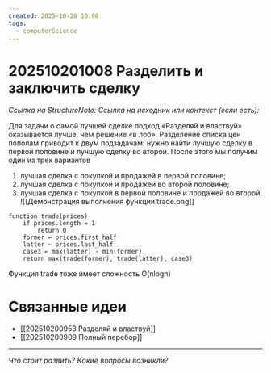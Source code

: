 ```yaml
---
created: 2025-10-20 10:08
tags:
  - computerScience
---
```

# 202510201008 Разделить и заключить сделку

*Ссылка на StructureNote:*
*Ссылка на исходник или контекст (если есть):* 

Для задачи о самой лучшей сделке подход «Разделяй и властвуй» оказывается лучше, чем решение «в лоб». Разделение списка цен пополам приводит к двум подзадачам: нужно найти лучшую сделку в первой половине и лучшую сделку во второй. После этого мы получим один из трех вариантов

1) лучшая сделка с покупкой и продажей в первой половине; 
2) лучшая сделка с покупкой и продажей во второй половине; 
3) лучшая сделка с покупкой в первой половине и продажей во второй.
![[Демонстрация выполнения функции trade.png]]

```
function trade(prices)
    if prices.length = 1
        return 0
    former ← prices.first_half
    latter ← prices.last_half
    case3 ← max(latter) - min(former)
    return max(trade(former), trade(latter), case3)
```

Функция trade тоже имеет сложность O(nlogn)

# Связанные идеи

- [[202510200953 Разделяй и властвуй]]
- [[202510200909 Полный перебор]]
---

*Что стоит развить? Какие вопросы возникли?*
